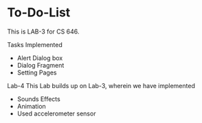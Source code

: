# To-Do-List
This is LAB-3 for CS 646.

Tasks Implemented
- Alert Dialog box
- Dialog Fragment
- Setting Pages

Lab-4 
This Lab builds up on Lab-3, wherein we have implemented

- Sounds Effects
- Animation
- Used accelerometer sensor 
